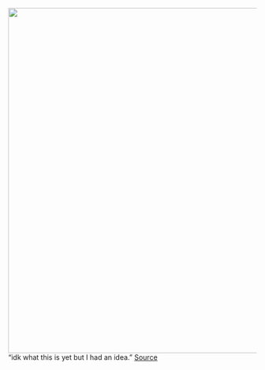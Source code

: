 <img src='https://cdn.vox-cdn.com/uploads/chorus_image/image/50858597/tldr-logo.1473954443.png' width='700px' /><br/>
“idk what this is yet but I had an idea.”
<a href='https://www.theverge.com/tldr/2020/8/13/21366173/indie-rhythm-puzzle-game-mixolumia-twitter-thread-davemakes'> Source <a/>